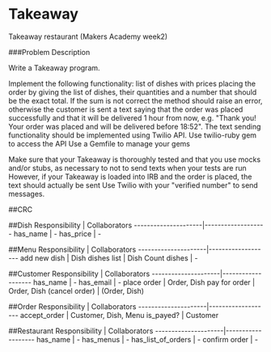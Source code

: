 Takeaway
========

Takeaway restaurant (Makers Academy week2)

###Problem Description

Write a Takeaway program.

Implement the following functionality:
list of dishes with prices
placing the order by giving the list of dishes, their quantities and a number that should be the exact total. 
If the sum is not correct the method should raise an error, otherwise the customer is sent a text saying that the order was placed successfully and that it will be delivered 1 hour from now, e.g. "Thank you! Your order was placed and will be delivered before 18:52".
The text sending functionality should be implemented using Twilio API. 
Use twilio-ruby gem to access the API
Use a Gemfile to manage your gems

Make sure that your Takeaway is thoroughly tested and that you use mocks and/or stubs, as necessary to not to send texts when your tests are run
However, if your Takeaway is loaded into IRB and the order is placed, the text should actually be sent
Use Twilio with your "verified number" to send messages.

##CRC

##Dish
    Responsibility   |  Collaborators
---------------------|-------------------
has_name             |  -
has_price            |  -

##Menu
    Responsibility   |  Collaborators
---------------------|-------------------
add new dish         |  Dish
dishes list          |  Dish
Count dishes         |   -               

##Customer
    Responsibility   |  Collaborators
---------------------|-------------------
has_name             |  -
has_email            |  - 
place order          | Order, Dish
pay for order        | Order, Dish
(cancel order)       | (Order, Dish)

##Order
    Responsibility   |  Collaborators
---------------------|-------------------
accept_order         |  Customer, Dish, Menu
is_payed?            |  Customer

##Restaurant
    Responsibility   |  Collaborators
---------------------|-------------------
has_name             |  -
has_menus            |  -
has_list_of_orders   |  -
confirm order        |  - 



<!-- 
Another option was to have a list of hashes for the dish:
  # def create_dish(name, price)
  #   dish = {}
  #   dish[:name] = name
  #   dish[:price] = price
  #   @dishes << dish
  # end


# @dishes = [dish.name,dish.value,..] => class
# @dishes = [{:name => "dish1", :price => 20},{:name => "dish1", :price => 20}...] => no f class
# dishes = { {:name => dish1}, {":name" => dish2}} 
-->
               
